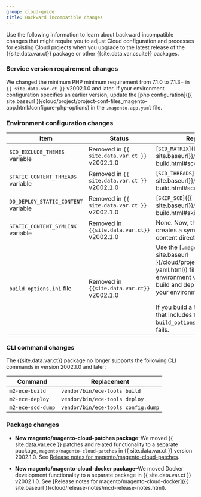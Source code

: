 ```yaml
---
group: cloud-guide
title: Backward incompatible changes
---
```


Use the following information to learn about backward incompatible changes that might require you to adjust Cloud configuration and processes for existing Cloud projects when you upgrade to the latest release of the {{site.data.var.ct}} package or other {{site.data.var.csuite}} packages.

### Service version requirement changes

We changed the minimum PHP minimum requirement from 7.1.0 to 7.1.3+ in `{{ site.data.var.ct }}` v2002.1.0 and later. If your environment configuration specifies an earlier version, update the [php configuration]({{ site.baseurl }}/cloud/project/project-conf-files_magento-app.html#configure-php-options) in the `.magento.app.yaml` file.

### Environment configuration changes

   Item | Status | Replacement
   -------- |------- | -------
   `SCD_EXCLUDE_THEMES` variable | Removed in `{{ site.data.var.ct }}` v2002.1.0 | [`SCD_MATRIX`]({{ site.baseurl}}/cloud/env/variables-build.html#scd_matrix)
   `STATIC_CONTENT_THREADS` variable| Removed in `{{ site.data.var.ct }}` v2002.1.0 | [`SCD_THREADS`]({{ site.baseurl}}/cloud/env/variables-build.html#scd_threads)
   `DO_DEPLOY_STATIC_CONTENT` variable | Removed in `{{ site.data.var.ct }}` v2002.1.0 | [`SKIP_SCD`]({{ site.baseurl}}/cloud/env/variables-build.html#skip_scd)
   `STATIC_CONTENT_SYMLINK` variable | Removed in `{{site.data.var.ct}}` v2002.1.0 | None. Now, the build always creates a symlink to the static content directory `pub/static`.
   `build_options.ini` file | Removed in `{{site.data.var.ct}}` v2002.1.0 | Use the [`.magento.env.yaml`]({{ site.baseurl }}/cloud/project/magento-env-yaml.html)) file to configure environment variables to manage build and deploy actions across all your environments.<br><br>If you build a Cloud environment that includes the `build_options.ini` file, the build fails.

### CLI command changes

The {{site.data.var.ct}} package no longer supports the following CLI commands in version 2002.1.0 and later:

 Command| Replacement
 -------- |-------
`m2-ece-build` | `vendor/bin/ece-tools build`
`m2-ece-deploy` | `vendor/bin/ece-tools deploy`
`m2-ece-scd-dump` | `vendor/bin/ece-tools config:dump`

### Package changes

-  **New magento/magento-cloud-patches package**–We moved {{ site.data.var.ece }} patches and related functionality to a separate package, `magento/magento-cloud-patches` in {{ site.data.var.ct }} version 2002.1.0. See [Release notes for magento/magento-cloud-patches]({{site.baseurl}}/cloud/release-notes/mcp-release-notes.html).

-  **New magento/magento-cloud-docker package**–We moved Docker development functionality to a separate package in {{ site.data.var.ct }} v2002.1.0. See [Release notes for magento/magento-cloud-docker]({{ site.baseurl }}/cloud/release-notes/mcd-release-notes.html).
